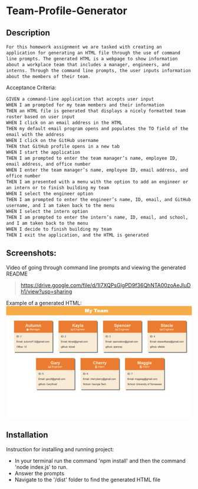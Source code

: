 # Team-Profile-Generator

## Description
    For this homework assignment we are tasked with creating an application for generating an HTML file through the use of command line prompts. The generated HTML is a webpage to show information about a workplace team that includes a manager, engineers, and interns. Through the command line prompts, the user inputs information about the members of their team.

Acceptance Criteria:

    GIVEN a command-line application that accepts user input
    WHEN I am prompted for my team members and their information
    THEN an HTML file is generated that displays a nicely formatted team roster based on user input
    WHEN I click on an email address in the HTML
    THEN my default email program opens and populates the TO field of the email with the address
    WHEN I click on the GitHub username
    THEN that GitHub profile opens in a new tab
    WHEN I start the application
    THEN I am prompted to enter the team manager’s name, employee ID, email address, and office number
    WHEN I enter the team manager’s name, employee ID, email address, and office number
    THEN I am presented with a menu with the option to add an engineer or an intern or to finish building my team
    WHEN I select the engineer option
    THEN I am prompted to enter the engineer’s name, ID, email, and GitHub username, and I am taken back to the menu
    WHEN I select the intern option
    THEN I am prompted to enter the intern’s name, ID, email, and school, and I am taken back to the menu
    WHEN I decide to finish building my team
    THEN I exit the application, and the HTML is generated

## Screenshots:
Video of going through command line prompts and viewing the generated README
>https://drive.google.com/file/d/1I7XQPsGlgPD9f36QhNTA00zoAeJIuDh1/view?usp=sharing

Example of a generated HTML:
![Capture of generated HTML](./lib/assets/capture1.png)


##  Installation
  Instruction for installing and running project:

*   In your terminal run the command 'npm install' and then the command 'node index.js' to run.
*   Answer the prompts
*   Navigate to the '/dist' folder to find the generated HTML file

